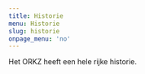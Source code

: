 ```yaml
---
title: Historie
menu: Historie
slug: historie
onpage_menu: 'no'
---
```


Het ORKZ heeft een hele rijke historie.
